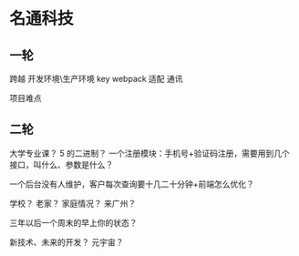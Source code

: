 # 名通科技

## 一轮

跨越 开发环境\生产环境
key
webpack
适配
通讯

项目难点

## 二轮

大学专业课？
5 的二进制？
一个注册模块：手机号+验证码注册，需要用到几个接口，叫什么、参数是什么？

一个后台没有人维护，客户每次查询要十几二十分钟+前端怎么优化？

学校？
老家？
家庭情况？
来广州？

三年以后一个周末的早上你的状态？

新技术、未来的开发？
元宇宙？
